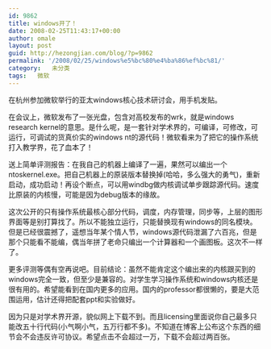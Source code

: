 ```yaml
---
id: 9862
title: windows开了！
date: 2008-02-25T11:43:17+00:00
author: omale
layout: post
guid: http://hezongjian.com/blog/?p=9862
permalink: '/2008/02/25/windows%e5%bc%80%e4%ba%86%ef%bc%81/'
category:   未分类  
tags:   微软
---
```

在杭州参加微软举行的亚太windows核心技术研讨会，用手机发贴。

在会议上，微软发布了一张光盘，包含对高校发布的wrk，就是windows research kernel的意思。是什么呢，是一套针对学术界的，可编译，可修改，可运行，可调试的货真价实的windows nt的源代码！微软看来为了把它的操作系统打入教学界，花了血本了！

送上简单评测报告：在我自己的机器上编译了一遍，果然可以编出一个ntoskernel.exe。把自己机器上的原装版本替换掉(哈哈，多么强大的勇气)，重新启动，成功启动！再设个断点，可以用windbg做内核调试单步跟踪源代码。速度比原装的内核慢，可能是因为debug版本的缘故。

这次公开的只有操作系统最核心部分代码，调度，内存管理，同步等，上层的图形界面等是别打算找了。所以不能独立运行，只能替换现有windows的同名模块。但是已经很震撼了，遥想当年某个情人节，windows源代码泄漏了六百兆，但是那个只能看不能编，偶当年拼了老命只编出一个计算器和一个画图板。这次不一样了。

更多评测等偶有空再说吧。目前结论：虽然不能肯定这个编出来的内核跟买到的windows完全一致，但至少是兼容的。对学生学习操作系统和windows内核还是很有用的。希望能看到在国内更多的应用。国内的professor都很懒的，要是大范围运用，估计还得把配套ppt和实验做好。

因为只是对学术界开源，貌似网上下载不到。而且licensing里面说你自己最多只能改五十行代码(小气啊小气，五万行都不多)。不知道在博客上公布这个东西的细节会不会违反许可协议。希望点击不会超过一万，下载不会超过两百张。